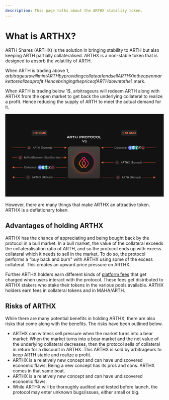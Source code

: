 ```yaml
---
description: This page talks about the ARTHX stability token.
---
```


# What is ARTHX?

ARTH Shares \(ARTHX\) is the solution in bringing stability to ARTH but also keeping ARTH partially collateralised. ARTHX is a non-stable token that is designed to absorb the volatility of ARTH.

When ARTH is trading above 1$, arbitrageurs will mint ARTH by providing collatearl and sell ARTHX in the open market to realize a profit. Hence bringing the price of ARTH down to the 1$ mark.

When ARTH is trading below 1$, arbitrageurs will redeem ARTH along with ARTHX from the open market to get back the underlying collateral to realize a profit. Hence reducing the supply of ARTH to meet the actual demand for it.

![](../.gitbook/assets/arth-v2.0-2-.png)

However, there are many things that make ARTHX an attractive token. ARTHX is a deflationary token.

## Advantages of holding ARTHX

ARTHX has the chance of appreciating and being bought back by the protocol in a bull market. In a bull market, the value of the collateral exceeds the collateralisation ratio of ARTH, and so the protocol ends up with excess collateral which it needs to sell in the market. To do so, the protocol performs a "buy back and burn" with ARTHX using some of the excess collateral. This creates an upward price pressure on ARTHX.

Further ARTHX holders earn different kinds of [platform fees](../arth-201/how-does-arth-mitigate-against-stability-risk.md) that get charged when users interact with the protocol. These fees get distributed to ARTHX stakers who stake their tokens in the various pools available. ARTHX holders earn fees in collateral tokens and in MAHA/ARTH.

## Risks of ARTHX

While there are many potential benefits in holding ARTHX, there are also risks that come along with the benefits. The risks have been outlined below.

* ARTHX can witness sell pressure when the market turns into a bear market: When the market turns into a bear market and the net value of the underlying collateral decreases, then the protocol sells of collateral in return for a discount in ARTHX. This ARTHX is sold by arbitrageurs to keep ARTH stable and realize a profit. 
* ARTHX is a relatively new concept and can have undiscovered economic flaws: Being a new concept has its pros and cons. ARTHX comes in that same boat.
* ARTHX is a relatively new concept and can have undiscovered economic flaws.
* While ARTHX will be thoroughly audited and tested before launch, the protocol may enter unknown bugs/issues, either small or big.


